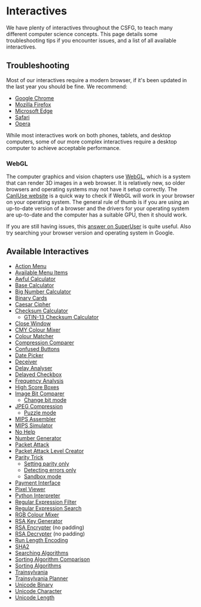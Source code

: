 # Interactives

We have plenty of interactives throughout the CSFG, to teach many different computer science concepts.
This page details some troubleshooting tips if you encounter issues, and a list of all available interactives.

## Troubleshooting

Most of our interactives require a modern browser, if it's been updated in the last year you should be fine.
We recommend:

- [Google Chrome](https://www.google.com/chrome/)
- [Mozilla Firefox](https://www.mozilla.org/en-US/firefox/)
- [Microsoft Edge](https://www.microsoft.com/en-nz/windows/microsoft-edge)
- [Safari](https://support.apple.com/downloads/safari)
- [Opera](http://www.opera.com/)

While most interactives work on both phones, tablets, and desktop computers, some of our more complex interactives require a desktop computer to achieve acceptable performance.

### WebGL

The computer graphics and vision chapters use [WebGL](https://en.wikipedia.org/wiki/WebGL), which is a system that can render 3D images in a web browser. It is relatively new, so older browsers and operating systems may not have it setup correctly.
The [CanIUse website](http://caniuse.com/#search=webgl) is a quick way to check if WebGL will work in your browser on your operating system.
The general rule of thumb is if you are using an up-to-date version of a browser and the drivers for your operating system are up-to-date and the computer has a suitable GPU, then it should work.

If you are still having issues, this [answer on SuperUser](http://superuser.com/a/836833) is quite useful.
Also try searching your browser version and operating system in Google.

## Available Interactives

- [Action Menu](interactives/action-menu/index.html)
- [Available Menu Items](interactives/available-menu-items/index.html)
- [Awful Calculator](interactives/awful-calculator/index.html)
- [Base Calculator](interactives/base-calculator/index.html)
- [Big Number Calculator](interactives/big-number-calculator/index.html)
- [Binary Cards](interactives/binary-cards/index.html)
- [Caesar Cipher](interactives/caesar-cipher/index.html)
- [Checksum Calculator](interactives/checksum-calculator/index.html)
  - [GTIN-13 Checksum Calculator](interactives/checksum-calculator-gtin-13/index.html)
- [Close Window](interactives/close-window/index.html)
- [CMY Colour Mixer](interactives/cmy-mixer/index.html)
- [Colour Matcher](interactives/colour-matcher/index.html)
- [Compression Comparer](interactives/compression-comparer/index.html)
- [Confused Buttons](interactives/confused-buttons/index.html)
- [Date Picker](interactives/date-picker/index.html)
- [Deceiver](interactives/deceiver/index.html)
- [Delay Analyser](interactives/delay-analyser/index.html)
- [Delayed Checkbox](interactives/delayed-checkbox/index.html)
- [Frequency Analysis](interactives/frequency-analysis/index.html)
- [High Score Boxes](interactives/high-score-boxes/index.html)
- [Image Bit Comparer](interactives/image-bit-comparer/index.html)
  - [Change bit mode](interactives/image-bit-comparer/index.html?change-bits=true)
- [JPEG Compression](interactives/jpeg-compression/index.html)
  - [Puzzle mode](interactives/jpeg-compression/index.html?puzzle=true)
- [MIPS Assembler](interactives/mips-assembler/index.php)
- [MIPS Simulator](interactives/mips-simulator/index.php)
- [No Help](interactives/no-help/index.html)
- [Number Generator](interactives/number-generator/index.html)
- [Packet Attack](interactives/packet-attack/index.html)
- [Packet Attack Level Creator](interactives/packet-attack-level-creator/index.html)
- [Parity Trick](interactives/parity/index.html)
  - [Setting parity only](interactives/parity/index.html?mode=set)
  - [Detecting errors only](interactives/parity/index.html?mode=detect)
  - [Sandbox mode](interactives/parity/index.html?mode=sandbox)
- [Payment Interface](interactives/payment-interface/index.html)
- [Pixel Viewer](interactives/pixel-viewer/index.html)
- [Python Interpreter](interactives/python-interpreter/index.html)
- [Regular Expression Filter](interactives/regular-expression-filter/index.html)
- [Regular Expression Search](interactives/regular-expression-search/index.html)
- [RGB Colour Mixer](interactives/rgb-mixer/index.html)
- [RSA Key Generator](interactives/rsa-key-generator/index.html)
- [RSA Encrypter](interactives/rsa-no-padding/index.html) (no padding)
- [RSA Decrypter](interactives/rsa-no-padding/index.html?mode=decrypt) (no padding)
- [Run Length Encoding](interactives/run-length-encoding/index.html)
- [SHA2](interactives/sha2/index.html)
- [Searching Algorithms](interactives/searching-algorithms/index.html)
- [Sorting Algorithm Comparison](interactives/sorting-algorithm-comparison/index.html)
- [Sorting Algorithms](interactives/sorting-algorithms/index.html)
- [Trainsylvania](interactives/trainsylvania/index.html)
- [Trainsylvania Planner](interactives/trainsylvania-planner/index.html)
- [Unicode Binary](interactives/unicode-binary/index.html)
- [Unicode Character](interactives/unicode-chars/index.html)
- [Unicode Length](interactives/unicode-length/index.html)
